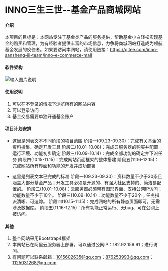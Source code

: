 # INNO三生三世--基金产品商城网站

#### 介绍
本项目的目标是：本网站专注于基金类产品的服务提供，帮助基金小白轻松实现基金的购买和管理，为有经验者提供丰富的市场信息，力争将商城网站打造成为领航基金发展的佼佼者。如果要访问本网站，请使用链接：https://gitee.com/inno-sansheng-iii-team/inno-e-commerce-mall

#### 软件架构
![输入图片说明](https://images.gitee.com/uploads/images/2020/1017/100454_4f419f47_6532019.png "锦鲤金服--基金产品商城网站.png")

#### 使用说明

1.  可以在不登录的情况下浏览所有的网站内容
2.  可以登录访问
3.  基金交易需要单独开通基金账户

#### 项目计划安排
- 这里是列表文本不同阶段的项目范围
阶段一(09.23-09.30)：完成有关基金的资料搜集、确定开发工具
阶段二(10.01-10.08)：完成云服务器的购买并配置运行环境、功能初步确定
阶段三(10.09-10.14)：完成全部功能的确定并下派任务
阶段四(10.15-11.15)：完成网站页面框架的整体搭建
阶段五(11.16-12.15)：完成网站所有界面和功能的开发并成功部署

- 这里是列表文本已完成的标准
阶段一(09.23-09.30)：资料数量不少于30条且涵盖大部分基金产品；开发工具必须是开源的、有强大社区支持的、简洁易配置的。
阶段二(10.01-10.08)：云服务器必须带有图形界面、支持公网IP访问；功能数量不少于10个。
阶段三(10.09-10.14)：功能数量不少于20个；任务指派清晰、可追踪。
阶段四(10.15-11.15)：完成网站的所有静态页面即可，无需涉及数据库。
阶段五(11.16-12.15)：所有功能正常运行、无bug、可在公网上被访问。


#### 其他

1.  整个网站采用Bootstrap4框架
2.  本网站已在阿里云服务器上部署，可以通过公网IP：182.92.159.91；进行访问。
3.  有问题可以联系邮箱：1015602635@qq.com；876253993@qq.com；1125031268@qq.com